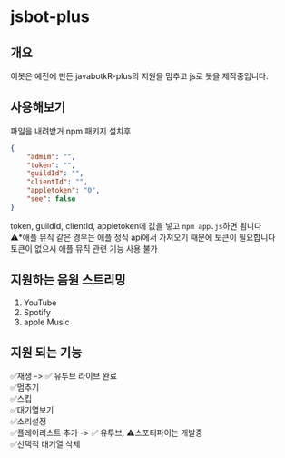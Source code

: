 # jsbot-plus

## 개요
이봇은 예전에 만든 javabotkR-plus의 지원을 멈추고 js로 봇을 제작중입니다.

## 사용해보기
파일을 내려받거 npm 패키지 설치후<br>
```json
{
    "admim": "",
    "token": "",
    "guildId": "",
    "clientId": "",
    "appletoken": "0",
    "see": false
}
```
token, guildId, clientId, appletoken에 값을 넣고 `npm app.js`하면 됨니다<br>
⚠️*애플 뮤직 같은 경우는 애플 정식 api에서 가져오기 때문에 토큰이 필요합니다 <br> 토큰이 없으시 애플 뮤직 관련 기능 사용 불가

## 지원하는 음원 스트리밍
1. YouTube<br>
2. Spotify<br>
3. apple Music<br>

## 지원 되는 기능

✅재생 -> ✅ 유투브 라이브 완료<br>
✅멈추기<br>
✅스킵<br>
✅대기열보기<br>
✅소리설정<br>
✅플레이리스트 추가 -> ✅ 유투브, ⚠️스포티파이는 개발중<br>
✅선택적 대기열 삭제<br>
